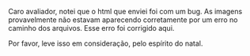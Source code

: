 Caro avaliador, notei que o html que enviei foi com um bug. 
As imagens provavelmente não estavam aparecendo corretamente por um erro no caminho dos arquivos. 
Esse erro foi corrigido aqui. 

Por favor, leve isso em consideração, pelo espírito do natal.
